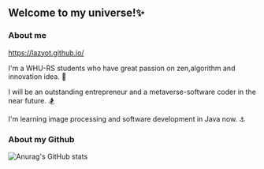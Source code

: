 ## Welcome to my universe!:sparkles:

### About me

https://lazyot.github.io/

I'm a WHU-RS students who have great passion on zen,algorithm and innovation idea. :telescope:

I will be an outstanding entrepreneur and a metaverse-software coder in the near future. :snowboarder:

I'm learning image processing and software development in Java now. :anchor:

### About my Github

![Anurag's GitHub stats](https://github-readme-stats.vercel.app/api?username=lazyOt&show_icons=true&theme=radical)
